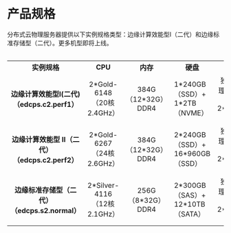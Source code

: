 # 产品规格

分布式云物理服务器提供以下实例规格类型：边缘计算效能型Ⅰ（二代）和边缘标准存储型（二代）。更多机型即将上线。

<table align="center" >
<table>
    <tr>
        <td align="center"><B>实例规格</B></td> 
        <td align="center"><B>CPU</B></td> 
	<td align="center"><B>内存</B></td>
	<td align="center"><B>硬盘</B></td>
	<td align="center"><B>网卡</B></td>
	<td align="center"><B>支持RAID模式</B></td>
    </tr> 
    <tr>   
        <td align="center"><B>边缘计算效能型Ⅰ(二代)<br/>（edcps.c2.perf1）<B></td>
	<td align="center">2*Gold-6148<br/>（20核 2.4GHz）</td>
	<td align="center">384G（12*32G）DDR4</td>
	<td >1*240GB（SSD）+<br/>1*2TB（NVME）</td>
	<td align="center">独立管理口1块+<br/>2*10GE网卡</td>
	<td align="center">NO RAID</td>
    </tr>
    <tr>   
        <td align="center"><B>边缘计算效能型 Ⅱ（二代）<br/>（edcps.c2.perf2）<B></td>
	<td align="center">2*Gold-6267<br/>（24核 2.6GHz）</td>
	<td align="center">384G（12*32G）DDR4</td>
	<td >2*240GB（SSD）+<br/>16*960GB（SSD）</td>
	<td align="center">独立管理口1块+<br/>2*10GE网卡</td>
	<td align="center">NO RAID/RAID0/RAID1/RAID10</td>
    </tr>
     <tr>   
        <td align="center"><B>边缘标准存储型（二代）<br/>（edcps.s2.normal）<B></td>
	<td align="center">2*Silver-4116<br/>（12核 2.1GHz）</td>
	<td align="center">256G（8*32G）DDR4</td>
	<td >2*300GB（SAS）+<br/>12*10TB（SATA）</td>
	<td align="center">独立管理口1块+<br/>2*10GE网卡</td>
	<td align="center">NO RAID/RAID0/RAID1/RAID10</td>
    </tr>
</table>



